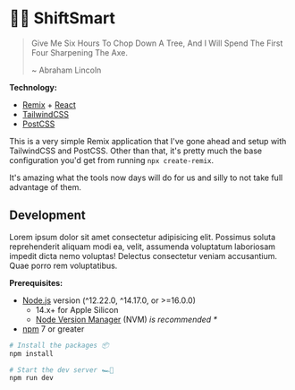 # 👷‍♂️ ShiftSmart

> Give Me Six Hours To Chop Down A Tree, And I Will Spend The First Four Sharpening The Axe.
>
> ~ Abraham Lincoln

**Technology:**

- [Remix](https://remix.run) + [React](https://reactjs.org)
- [TailwindCSS](https://tailwindcss.com)
- [PostCSS](https://postcss.org)

This is a very simple Remix application that I've gone ahead and setup with TailwindCSS and PostCSS. Other than that, it's pretty much the base configuration you'd get from running `npx create-remix`.

It's amazing what the tools now days will do for us and silly to not take full advantage of them.

## Development

Lorem ipsum dolor sit amet consectetur adipisicing elit. Possimus soluta reprehenderit aliquam modi ea, velit, assumenda voluptatum laboriosam impedit dicta nemo voluptas! Delectus consectetur veniam accusantium. Quae porro rem voluptatibus.

**Prerequisites:**

- [Node.js](https://nodejs.org/en) version (^12.22.0, ^14.17.0, or >=16.0.0)
  - 14.x+ for Apple Silicon
  - [Node Version Manager](https://github.com/nvm-sh/nvm) (NVM) _is recommended \*_
- [npm](https://www.npmjs.com) 7 or greater

```sh
# Install the packages 📦
npm install

# Start the dev server 🏎️💨
npm run dev
```
